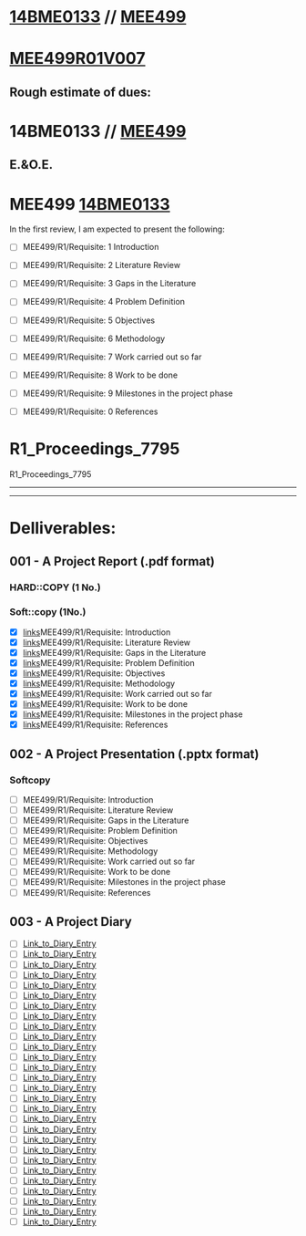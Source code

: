 # [14BME0133](https://14bme0133.github.io) // [MEE499](https://MEE499.github.io)
# [MEE499R01V007](https://MEE499.github.io/MEE499R01V007/)

## Rough estimate of dues:
# 14BME0133 // [MEE499](https://MEE499.github.io)

## E.&O.E.
# MEE499 [14BME0133](https://14BME0133.github.io)
 
 
 
 In the first review, I am expected to present the following:

- [ ]  MEE499/R1/Requisite: 1 Introduction
- [ ]  MEE499/R1/Requisite: 2 Literature Review
- [ ]  MEE499/R1/Requisite: 3 Gaps in the Literature
- [ ]  MEE499/R1/Requisite: 4 Problem Definition
- [ ]  MEE499/R1/Requisite: 5 Objectives
- [ ]  MEE499/R1/Requisite: 6 Methodology
- [ ]  MEE499/R1/Requisite: 7 Work carried out so far
- [ ]  MEE499/R1/Requisite: 8 Work to be done
- [ ]  MEE499/R1/Requisite: 9 Milestones in the project phase
- [ ]  MEE499/R1/Requisite: 0 References


# R1_Proceedings_7795
R1_Proceedings_7795

---
 
---

# Delliverables:

## 001 - A Project Report \(\.pdf format\)
### HARD::COPY \(1 No.\)
### Soft::copy \(1No.\)
 - [x]  [links](req001.md)MEE499/R1/Requisite:  Introduction
 - [x]  [links](req002.md)MEE499/R1/Requisite:  Literature Review
 - [x]  [links](req003.md)MEE499/R1/Requisite:  Gaps in the Literature
 - [x]  [links](req004.md)MEE499/R1/Requisite:  Problem Definition
 - [x]  [links](req005.md)MEE499/R1/Requisite:  Objectives
 - [x]  [links](req006.md)MEE499/R1/Requisite:  Methodology
 - [x]  [links](req007.md)MEE499/R1/Requisite:  Work carried out so far
 - [x]  [links](req008.md)MEE499/R1/Requisite:  Work to be done
 - [x]  [links](req009.md)MEE499/R1/Requisite:  Milestones in the project phase
 - [x]  [links](req000.md)MEE499/R1/Requisite:  References

## 002 - A Project Presentation \(.pptx format\)
### Softcopy
- [ ]  MEE499/R1/Requisite:  Introduction
- [ ]  MEE499/R1/Requisite:  Literature Review
- [ ]  MEE499/R1/Requisite:  Gaps in the Literature
- [ ]  MEE499/R1/Requisite:  Problem Definition
- [ ]  MEE499/R1/Requisite:  Objectives
- [ ]  MEE499/R1/Requisite:  Methodology
- [ ]  MEE499/R1/Requisite:  Work carried out so far
- [ ]  MEE499/R1/Requisite:  Work to be done
- [ ]  MEE499/R1/Requisite:  Milestones in the project phase
- [ ]  MEE499/R1/Requisite:  References

## 003 - A Project Diary
 - [ ] [Link_to_Diary_Entry](dia001.md)
 - [ ] [Link_to_Diary_Entry](dia002.md)
 - [ ] [Link_to_Diary_Entry](dia003.md)
 - [ ] [Link_to_Diary_Entry](dia004.md)
 - [ ] [Link_to_Diary_Entry](dia001.md)
 - [ ] [Link_to_Diary_Entry](dia001.md)
 - [ ] [Link_to_Diary_Entry](dia001.md)
 - [ ] [Link_to_Diary_Entry](dia001.md)
 - [ ] [Link_to_Diary_Entry](dia001.md)
 - [ ] [Link_to_Diary_Entry](dia001.md)
 - [ ] [Link_to_Diary_Entry](dia001.md)
 - [ ] [Link_to_Diary_Entry](dia001.md)
 - [ ] [Link_to_Diary_Entry](dia001.md)
 - [ ] [Link_to_Diary_Entry](dia001.md)
 - [ ] [Link_to_Diary_Entry](dia001.md)
 - [ ] [Link_to_Diary_Entry](dia001.md)
 - [ ] [Link_to_Diary_Entry](dia001.md)
 - [ ] [Link_to_Diary_Entry](dia001.md)
 - [ ] [Link_to_Diary_Entry](dia001.md)
 - [ ] [Link_to_Diary_Entry](dia001.md)
 - [ ] [Link_to_Diary_Entry](dia001.md)
 - [ ] [Link_to_Diary_Entry](dia001.md)
 - [ ] [Link_to_Diary_Entry](dia001.md)
 - [ ] [Link_to_Diary_Entry](dia001.md)
 - [ ] [Link_to_Diary_Entry](dia001.md)
 - [ ] [Link_to_Diary_Entry](dia001.md)
 - [ ] [Link_to_Diary_Entry](dia001.md)
 - [ ] [Link_to_Diary_Entry](dia001.md)

